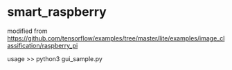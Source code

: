 
# smart_raspberry
modified from 
https://github.com/tensorflow/examples/tree/master/lite/examples/image_classification/raspberry_pi

usage >>
python3 gui_sample.py
